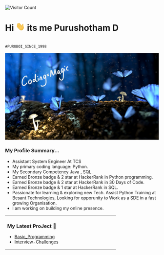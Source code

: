 ![Visitor Count](https://profile-counter.glitch.me/{Puruboi}/count.svg)

# Hi <img src="https://raw.githubusercontent.com/ABSphreak/ABSphreak/master/gifs/Hi.gif" width="30px"> its me Purushotham D

                                                            #PURUBOI_SINCE_1998

![alt text](https://github.com/Purushotham-D/Purushotham-D/blob/main/AppBreweryWallpaper.jpg)

### My Profile Summary...

* Assistant System Engineer At TCS
* My primary coding language: Python.
* My Secondary Competency Java , SQL. 
* Earned Bronze badge & 2 star at HackerRank in Python programming.
* Earned Bronze badge & 2 star at HackerRank in 30 Days of Code.
* Earned Bronze badge & 1 star at HackerRank in SQL.
* Passionate for learning & exploring new Tech. Assist Python Training at Besant Technologies, Looking for opporunity to Work as a SDE in a fast growing Organisation. 
* I am working on building my online presence.

<!--* I am currently learning JavaScript and DeepLearing-->
<!--* I’m currently working on my portfolio. -->
<!-- * Ask me about anything, I'll be happy to help, if Possible.....-->

<table><tr><td valign="top" width="50%">

### My Latest ProJect 🌱
<!-- Latest ProJect-LIST:START -->
- [Basic_Programming](https://github.com/Purushotham-D/Basic_Programming)
- [Interview-Challenges](https://github.com/Purushotham-D/Interview-Challenges)
  
<!--Latest ProJect-LIST:END -

[twitter]: https://twitter.com/Purusho16531070
[Hashnode]: https://hashnode.com/@Puruboi
[linkedin]: https://www.linkedin.com/in/purushotham-d-1792a8194/
[instagram]: https://www.instagram.com/focus.visualisation_analysis/

<h3 align="center">Show some &nbsp;❤️&nbsp; by starring and sharing some of the repositories!</h3>
